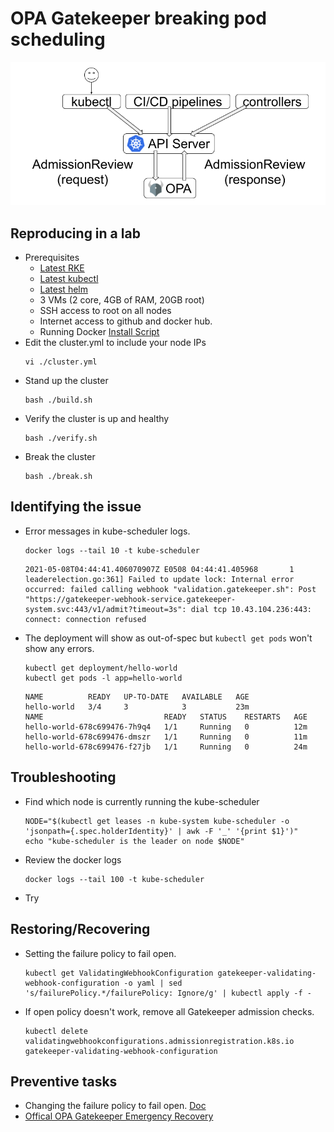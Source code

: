 # OPA Gatekeeper breaking pod scheduling
<p align="center">
  <img src="banner.png">
</p>

## Reproducing in a lab
- Prerequisites
  - [Latest RKE](https://github.com/rancher/rke/releases/tag/v1.2.7)
  - [Latest kubectl](https://github.com/kubernetes/kubectl/releases/tag/v0.20.6)
  - [Latest helm](https://github.com/helm/helm/releases/tag/v3.5.4)
  - 3 VMs (2 core, 4GB of RAM, 20GB root)
  - SSH access to root on all nodes
  - Internet access to github and docker hub.
  - Running Docker [Install Script](https://github.com/rancher/install-docker)
- Edit the cluster.yml to include your node IPs
  ```
  vi ./cluster.yml
  ```
- Stand up the cluster
  ```
  bash ./build.sh
  ```
- Verify the cluster is up and healthy
  ```
  bash ./verify.sh
  ```
- Break the cluster
  ```
  bash ./break.sh
  ```

## Identifying the issue
- Error messages in kube-scheduler logs.
  ```
  docker logs --tail 10 -t kube-scheduler
  ```
  ```
  2021-05-08T04:44:41.406070907Z E0508 04:44:41.405968       1 leaderelection.go:361] Failed to update lock: Internal error occurred: failed calling webhook "validation.gatekeeper.sh": Post "https://gatekeeper-webhook-service.gatekeeper-system.svc:443/v1/admit?timeout=3s": dial tcp 10.43.104.236:443: connect: connection refused
  ```
- The deployment will show as out-of-spec but `kubectl get pods` won't show any errors.
  ```
  kubectl get deployment/hello-world
  kubectl get pods -l app=hello-world
  ```
  ```
  NAME          READY   UP-TO-DATE   AVAILABLE   AGE
  hello-world   3/4     3            3           23m 
  NAME                           READY   STATUS    RESTARTS   AGE
  hello-world-678c699476-7h9q4   1/1     Running   0          12m
  hello-world-678c699476-dmszr   1/1     Running   0          11m
  hello-world-678c699476-f27jb   1/1     Running   0          24m
  ```

## Troubleshooting
- Find which node is currently running the kube-scheduler
  ```
  NODE="$(kubectl get leases -n kube-system kube-scheduler -o 'jsonpath={.spec.holderIdentity}' | awk -F '_' '{print $1}')"
  echo "kube-scheduler is the leader on node $NODE"
  ```
- Review the docker logs
  ```
  docker logs --tail 100 -t kube-scheduler
  ```
- Try 

## Restoring/Recovering
- Setting the failure policy to fail open.
  ```
  kubectl get ValidatingWebhookConfiguration gatekeeper-validating-webhook-configuration -o yaml | sed 's/failurePolicy.*/failurePolicy: Ignore/g' | kubectl apply -f -
  ```
- If open policy doesn't work, remove all Gatekeeper admission checks.
  ```
  kubectl delete validatingwebhookconfigurations.admissionregistration.k8s.io gatekeeper-validating-webhook-configuration
  ```

## Preventive tasks
- Changing the failure policy to fail open. [Doc](https://open-policy-agent.github.io/gatekeeper/website/docs/failing-closed)
- [Offical OPA Gatekeeper Emergency Recovery](https://open-policy-agent.github.io/gatekeeper/website/docs/emergency)
